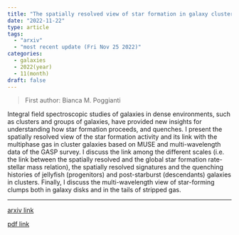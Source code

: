 ```yaml
---
title: "The spatially resolved view of star formation in galaxy clusters"
date: "2022-11-22"
type: article
tags:
  - "arxiv"
  - "most recent update (Fri Nov 25 2022)"
categories:
  - galaxies
  - 2022(year)
  - 11(month)
draft: false
---
```


> First author: Bianca M. Poggianti

 Integral field spectroscopic studies of galaxies in dense environments, such
as clusters and groups of galaxies, have provided new insights for
understanding how star formation proceeds, and quenches. I present the
spatially resolved view of the star formation activity and its link with the
multiphase gas in cluster galaxies based on MUSE and multi-wavelength data of
the GASP survey. I discuss the link among the different scales (i.e. the link
between the spatially resolved and the global star formation rate-stellar mass
relation), the spatially resolved signatures and the quenching histories of
jellyfish (progenitors) and post-starburst (descendants) galaxies in clusters.
Finally, I discuss the multi-wavelength view of star-forming clumps both in
galaxy disks and in the tails of stripped gas.

---
[arxiv link](http://arxiv.org/abs/2211.12297v1)

[pdf link](http://arxiv.org/pdf/2211.12297v1)